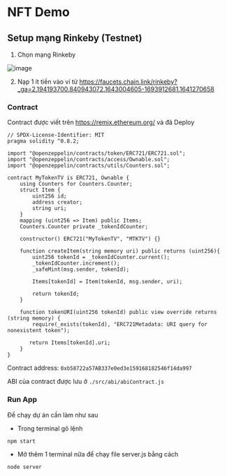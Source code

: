 # NFT Demo

## Setup mạng Rinkeby (Testnet)
1. Chọn mạng Rinkeby

![image](https://user-images.githubusercontent.com/68543789/150730786-73c38b9b-6b21-4668-ba19-eadc66d917f2.png)

2. Nạp 1 ít tiền vào ví từ https://faucets.chain.link/rinkeby?_ga=2.194193700.840943072.1643004605-1693912681.1641270658


### Contract

Contract được viết trên https://remix.ethereum.org/ và đã Deploy

```
// SPDX-License-Identifier: MIT
pragma solidity ^0.8.2;

import "@openzeppelin/contracts/token/ERC721/ERC721.sol";
import "@openzeppelin/contracts/access/Ownable.sol";
import "@openzeppelin/contracts/utils/Counters.sol";

contract MyTokenTV is ERC721, Ownable {
    using Counters for Counters.Counter;
    struct Item {
        uint256 id;
        address creator;
        string uri;
    }
    mapping (uint256 => Item) public Items;
    Counters.Counter private _tokenIdCounter;

    constructor() ERC721("MyTokenTV", "MTKTV") {}

    function createItem(string memory uri) public returns (uint256){
        uint256 tokenId = _tokenIdCounter.current();
        _tokenIdCounter.increment();
        _safeMint(msg.sender, tokenId);

        Items[tokenId] = Item(tokenId, msg.sender, uri);

        return tokenId;
    }

    function tokenURI(uint256 tokenId) public view override returns (string memory) {
        require(_exists(tokenId), "ERC721Metadata: URI query for nonexistent token");

       return Items[tokenId].uri;
    }
}
```

Contract address: `0xb58722a57AB337e0ed3e159168182546f14da997`

ABI của contract được lưu ở `./src/abi/abiContract.js`


### Run App

Đề chạy dự án cần làm như sau
- Trong terminal gõ lệnh

`npm start`

- Mở thêm 1 terminal nữa để chạy file server.js bằng cách

`node server`
